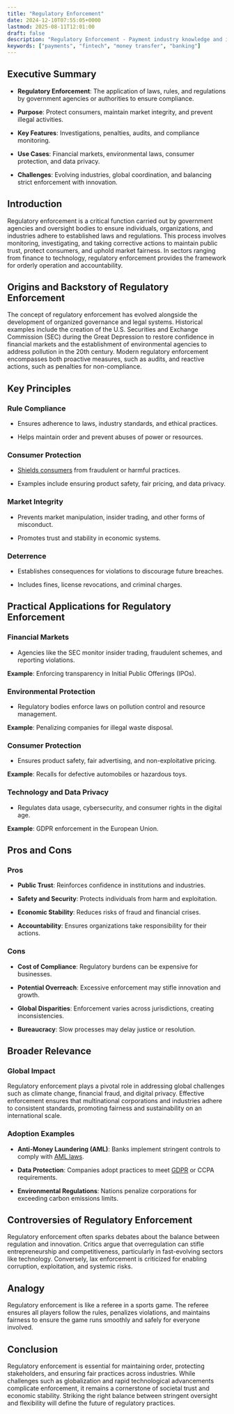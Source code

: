 ```yaml
---
title: "Regulatory Enforcement"
date: 2024-12-10T07:55:05+0000
lastmod: 2025-08-11T12:01:00
draft: false
description: "Regulatory Enforcement - Payment industry knowledge and insights"
keywords: ["payments", "fintech", "money transfer", "banking"]
---
```


## Executive Summary 

- **Regulatory Enforcement**: The application of laws, rules, and regulations by government agencies or authorities to ensure compliance.

- **Purpose**: Protect consumers, maintain market integrity, and prevent illegal activities.

- **Key Features**: Investigations, penalties, audits, and compliance monitoring.

- **Use Cases**: Financial markets, environmental laws, consumer protection, and data privacy.

- **Challenges**: Evolving industries, global coordination, and balancing strict enforcement with innovation.

## Introduction

Regulatory enforcement is a critical function carried out by government agencies and oversight bodies to ensure individuals, organizations, and industries adhere to established laws and regulations. This process involves monitoring, investigating, and taking corrective actions to maintain public trust, protect consumers, and uphold market fairness. In sectors ranging from finance to technology, regulatory enforcement provides the framework for orderly operation and accountability.

## Origins and Backstory of Regulatory Enforcement

The concept of regulatory enforcement has evolved alongside the development of organized governance and legal systems. Historical examples include the creation of the U.S. Securities and Exchange Commission (SEC) during the Great Depression to restore confidence in financial markets and the establishment of environmental agencies to address pollution in the 20th century. Modern regulatory enforcement encompasses both proactive measures, such as audits, and reactive actions, such as penalties for non-compliance.

## Key Principles

### Rule Compliance

- Ensures adherence to laws, industry standards, and ethical practices.

- Helps maintain order and prevent abuses of power or resources.

### Consumer Protection

- [Shields consumers](https://faisalkhanllc.xyz/resources/payments-wiki/c/consumer-financial-protection-bureau-cfpb/) from fraudulent or harmful practices.

- Examples include ensuring product safety, fair pricing, and data privacy.

### Market Integrity

- Prevents market manipulation, insider trading, and other forms of misconduct.

- Promotes trust and stability in economic systems.

### Deterrence

- Establishes consequences for violations to discourage future breaches.

- Includes fines, license revocations, and criminal charges.

## Practical Applications for Regulatory Enforcement

### Financial Markets

- Agencies like the SEC monitor insider trading, fraudulent schemes, and reporting violations.

**Example**: Enforcing transparency in Initial Public Offerings (IPOs).

### Environmental Protection

- Regulatory bodies enforce laws on pollution control and resource management.

**Example**: Penalizing companies for illegal waste disposal.

### Consumer Protection

- Ensures product safety, fair advertising, and non-exploitative pricing.

**Example**: Recalls for defective automobiles or hazardous toys.

### Technology and Data Privacy

- Regulates data usage, cybersecurity, and consumer rights in the digital age.

**Example**: GDPR enforcement in the European Union.

## Pros and Cons

### Pros

- **Public Trust**: Reinforces confidence in institutions and industries.

- **Safety and Security**: Protects individuals from harm and exploitation.

- **Economic Stability**: Reduces risks of fraud and financial crises.

- **Accountability**: Ensures organizations take responsibility for their actions.

### Cons

- **Cost of Compliance**: Regulatory burdens can be expensive for businesses.

- **Potential Overreach**: Excessive enforcement may stifle innovation and growth.

- **Global Disparities**: Enforcement varies across jurisdictions, creating inconsistencies.

- **Bureaucracy**: Slow processes may delay justice or resolution.

## Broader Relevance

### Global Impact

Regulatory enforcement plays a pivotal role in addressing global challenges such as climate change, financial fraud, and digital privacy. Effective enforcement ensures that multinational corporations and industries adhere to consistent standards, promoting fairness and sustainability on an international scale.

### Adoption Examples

- **Anti-Money Laundering (AML)**: Banks implement stringent controls to comply with [AML laws](https://faisalkhanllc.xyz/resources/payments-wiki/a/anti-money-laundering-aml/).

- **Data Protection**: Companies adopt practices to meet [GDPR](https://faisalkhanllc.xyz/resources/payments-wiki/g/general-data-protection-regulation-gdpr/) or CCPA requirements.

- **Environmental Regulations**: Nations penalize corporations for exceeding carbon emissions limits.

## Controversies of  Regulatory Enforcement

Regulatory enforcement often sparks debates about the balance between regulation and innovation. Critics argue that overregulation can stifle entrepreneurship and competitiveness, particularly in fast-evolving sectors like technology. Conversely, lax enforcement is criticized for enabling corruption, exploitation, and systemic risks.

## Analogy

Regulatory enforcement is like a referee in a sports game. The referee ensures all players follow the rules, penalizes violations, and maintains fairness to ensure the game runs smoothly and safely for everyone involved.

## Conclusion

Regulatory enforcement is essential for maintaining order, protecting stakeholders, and ensuring fair practices across industries. While challenges such as globalization and rapid technological advancements complicate enforcement, it remains a cornerstone of societal trust and economic stability. Striking the right balance between stringent oversight and flexibility will define the future of regulatory practices.